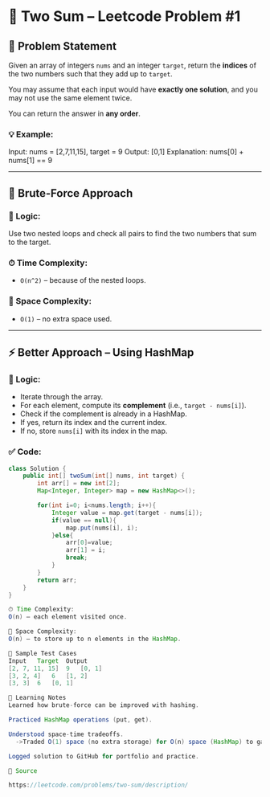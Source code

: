 # 🧠 Two Sum – Leetcode Problem #1

## 📌 Problem Statement

Given an array of integers `nums` and an integer `target`, return the **indices** of the two numbers such that they add up to `target`.

You may assume that each input would have **exactly one solution**, and you may not use the same element twice.

You can return the answer in **any order**.

### 💡 Example:
Input: nums = [2,7,11,15], target = 9
Output: [0,1]
Explanation: nums[0] + nums[1] == 9


---

## 🐢 Brute-Force Approach

### 🔧 Logic:
Use two nested loops and check all pairs to find the two numbers that sum to the target.

### ⏱ Time Complexity:
- `O(n^2)` – because of the nested loops.

### 💾 Space Complexity:
- `O(1)` – no extra space used.

---

## ⚡ Better Approach – Using HashMap

### 🔧 Logic:
- Iterate through the array.
- For each element, compute its **complement** (i.e., `target - nums[i]`).
- Check if the complement is already in a HashMap.
- If yes, return its index and the current index.
- If no, store `nums[i]` with its index in the map.

### ✅ Code:
```java
class Solution {
    public int[] twoSum(int[] nums, int target) {
        int arr[] = new int[2];
        Map<Integer, Integer> map = new HashMap<>();

        for(int i=0; i<nums.length; i++){
            Integer value = map.get(target - nums[i]);
            if(value == null){
                map.put(nums[i], i);
            }else{
                arr[0]=value;
                arr[1] = i;
                break;
            }
        }
        return arr;
    }
}

⏱ Time Complexity:
O(n) – each element visited once.

💾 Space Complexity:
O(n) – to store up to n elements in the HashMap.

🧪 Sample Test Cases
Input	Target	Output
[2, 7, 11, 15]	9	[0, 1]
[3, 2, 4]	6	[1, 2]
[3, 3]	6	[0, 1]

📘 Learning Notes
Learned how brute-force can be improved with hashing.

Practiced HashMap operations (put, get).

Understood space-time tradeoffs.
  ->Traded O(1) space (no extra storage) for O(n) space (HashMap) to gain a big speed boost from O(n²) to O(n) time.

Logged solution to GitHub for portfolio and practice.

🔗 Source

https://leetcode.com/problems/two-sum/description/

